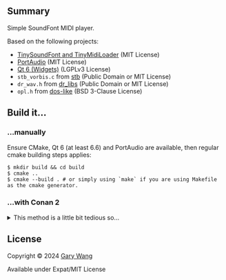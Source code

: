 ## Summary

Simple SoundFont MIDI player.

Based on the following projects:

- [TinySoundFont and TinyMidiLoader](https://github.com/schellingb/TinySoundFont) (MIT License)
- [PortAudio](https://www.portaudio.com/) (MIT License)
- [Qt 6 (Widgets)](https://www.qt.io/) (LGPLv3 License)
- `stb_vorbis.c` from [stb](https://github.com/nothings/stb/) (Public Domain or MIT License)
- `dr_wav.h` from [dr_libs](https://github.com/mackron/dr_libs) (Public Domain or MIT License)
- `opl.h` from [dos-like](https://github.com/mattiasgustavsson/dos-like) (BSD 3-Clause License)

## Build it...

### ...manually

Ensure CMake, Qt 6 (at least 6.6) and PortAudio are available, then regular cmake building steps applies:

```shell
$ mkdir build && cd build
$ cmake ..
$ cmake --build . # or simply using `make` if you are using Makefile as the cmake generator.
```

### ...with Conan 2

<details>
<summary>This method is a little bit tedious so...</summary>

Conan can be used to build this project as well, but [PortAudio is still not available from Conan Center](https://github.com/conan-io/conan-center-index/issues/16335), so you will need to deal with the PortAudio dependency by yourself. You can either write a recipe/build the PortAudio Conan package by yourself, or use other method to ensure PortAudio can be found by CMake.

The following content can be saved to `conanfile.txt` for you to use:

```ini
[requires]
qt/6.6.2
portaudio/master

[generators]
CMakeDeps
CMakeToolchain

[layout]
cmake_layout

[options]
qt*:qttools=True
```

...and use the following commands to build it:

```shell
$ conan install . --build=missing
$ cmake . --preset conan-default -DCONAN2_STATIC_QT_BUG=ON
$ cmake --build --preset conan-release
```

The `CONAN2_STATIC_QT_BUG` option is required for Conan 2 build due to [this bug](https://github.com/conan-io/conan-center-index/issues/23045).

</details>

## License

Copyright &copy; 2024 [Gary Wang](https://github.com/BLumia/)

Available under Expat/MIT License
